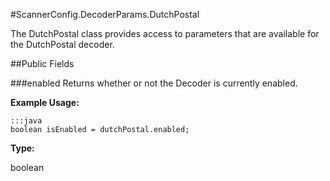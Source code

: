 #ScannerConfig.DecoderParams.DutchPostal

The DutchPostal class provides access to parameters that are available for the DutchPostal decoder.

##Public Fields

###enabled
Returns whether or not the Decoder is currently enabled.

**Example Usage:**

    :::java
    boolean isEnabled = dutchPostal.enabled;


**Type:**

boolean

